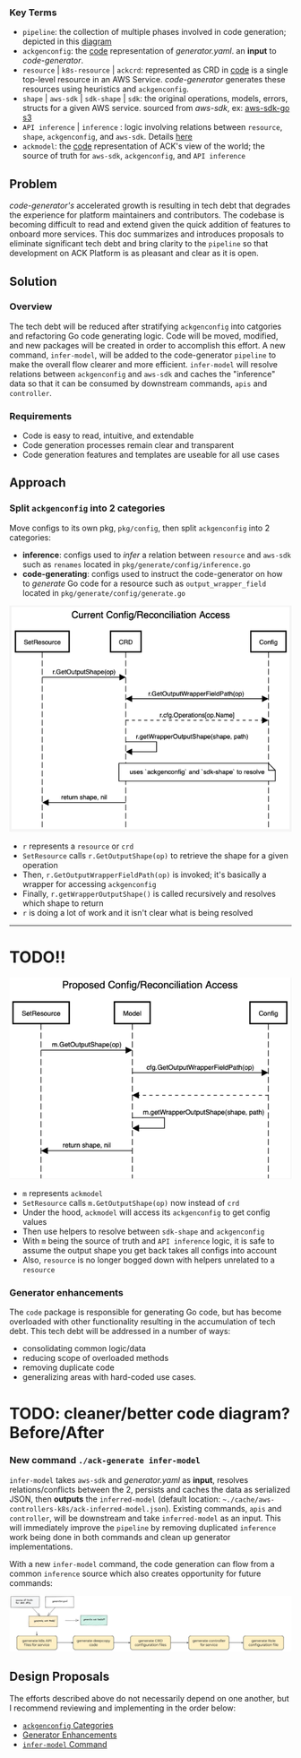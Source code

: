 ### Key Terms
* `pipeline`: the collection of multiple phases involved in code generation; depicted in this [diagram](https://aws-controllers-k8s.github.io/community/docs/contributor-docs/code-generation/#our-approach)
* `ackgenconfig`: the [code](https://github.com/aws-controllers-k8s/code-generator/blob/82c294c2e8fc6ba23baa0034520e84351bb7a32f/pkg/generate/config/config.go#L24) representation of *generator.yaml*. an **input** to *code-generator*.
* `resource` | `k8s-resource` | `ackcrd`: represented as CRD in [code](https://github.com/aws-controllers-k8s/code-generator/blob/82c294c2e8fc6ba23baa0034520e84351bb7a32f/pkg/model/crd.go#L63) is a single top-level resource in an AWS Service. *code-generator* generates these resources using heuristics and `ackgenconfig`.
* `shape` | `aws-sdk` | `sdk-shape` | `sdk`: the original operations, models, errors, structs for a given AWS service. sourced from *aws-sdk*, ex: [aws-sdk-go s3](https://github.com/aws/aws-sdk-go/blob/4fd4b72d1a40237285232f1b16c1d13de4f1220d/models/apis/s3/2006-03-01/api-2.json#L1)
* `API inference` | `inference` : logic involving relations between `resource`, `shape`, `ackgenconfig`, and `aws-sdk`. Details [here](https://aws-controllers-k8s.github.io/community/docs/contributor-docs/api-inference/)
* `ackmodel`: the [code](https://github.com/aws-controllers-k8s/code-generator/blob/82c294c2e8fc6ba23baa0034520e84351bb7a32f/pkg/model/model.go#L36) representation of ACK's view of the world; the source of truth for `aws-sdk`, `ackgenconfig`, and `API inference`


## Problem
*code-generator's* accelerated growth is resulting in tech debt that degrades the experience for platform maintainers and contributors. The codebase is becoming difficult to read and extend given the quick addition of features to onboard more services. This doc summarizes and introduces proposals to eliminate significant tech debt and bring clarity to the `pipeline` so that development on ACK Platform is as pleasant and clear as it is open.


## Solution

### Overview
The tech debt will be reduced after stratifying `ackgenconfig` into catgories and refactoring Go code generating logic. Code will be moved, modified, and new packages will be created in order to accomplish this effort. A new command, `infer-model`, will be added to the code-generator `pipeline` to make the overall flow clearer and more efficient. `infer-model` will resolve relations between `ackgenconfig` and `aws-sdk` and caches the "inference" data so that it can be consumed by downstream commands, `apis` and `controller`.

### Requirements
* Code is easy to read, intuitive, and extendable
* Code generation processes remain clear and transparent
* Code generation features and templates are useable for all use cases

## Approach

### Split `ackgenconfig` into 2 categories
Move configs to its own pkg, `pkg/config`, then split `ackgenconfig` into 2 categories:
  * **inference**: configs used to *infer* a relation between `resource` and `aws-sdk` such as `renames` located in `pkg/generate/config/inference.go`
  * **code-generating**: configs used to instruct the code-generator on how to *generate* Go code for a resource such as `output_wrapper_field` located in `pkg/generate/config/generate.go`



![current-config-access](./images/current_config_access.png)
* `r` represents a `resource` or `crd`
* `SetResource` calls `r.GetOutputShape(op)` to retrieve the shape for a given operation
* Then, `r.GetOutputWrapperFieldPath(op)` is invoked; it's basically a wrapper for accessing `ackgenconfig`
* Finally, `r.getWrapperOutputShape()` is called recursively and resolves which shape to return
* `r` is doing a lot of work and it isn't clear what is being resolved


---

# TODO!!
![proposed-config-access](./images/proposed_config_access.png)
* `m` represents `ackmodel`
* `SetResource` calls `m.GetOutputShape(op)` now instead of `crd`
* Under the hood, `ackmodel` will access its `ackgenconfig` to get config values
* Then use helpers to resolve between `sdk-shape` and `ackgenconfig`
* With `m` being the source of truth and `API inference` logic, it is safe to assume the output shape you get back takes all configs into account
* Also, `resource` is no longer bogged down with helpers unrelated to a `resource`


### Generator enhancements
The `code` package is responsible for generating Go code, but has become overloaded with other functionality resulting in the accumulation of tech debt. This tech debt will be addressed in a number of ways:
* consolidating common logic/data
* reducing scope of overloaded methods
* removing duplicate code
* generalizing areas with hard-coded use cases.

# TODO: cleaner/better code diagram? Before/After


### New command `./ack-generate infer-model`
`infer-model` takes `aws-sdk` and *generator.yaml* as **input**, resolves relations/conflicts between the 2, persists and caches the data as serialized JSON, then **outputs** the `inferred-model` (default location: `~./cache/aws-controllers-k8s/ack-inferred-model.json`). Existing commands, `apis` and `controller`, will be downstream and take `inferred-model` as an input. This will immediately improve the `pipeline` by removing duplicated `inference` work being done in both commands and clean up generator implementations.

 With a new `infer-model` command, the code generation can flow from a common `inference` source which also creates opportunity for future commands:

![proposed-gen](./images/proposed_gen.png)


## Design Proposals
The efforts described above do not necessarily depend on one another, but I recommend reviewing and implementing in the order below:
   * [`ackgenconfig` Categories](./inference.md)
   * [Generator Enhancements](./generator.md)
   * [`infer-model` Command](./infer_model_cmd.md)
